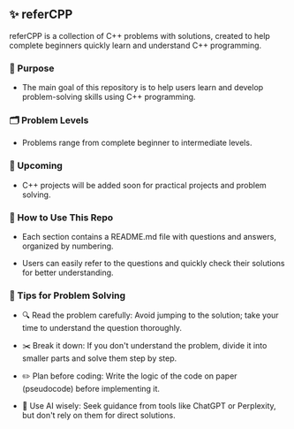 ## ✨ referCPP

referCPP is a collection of C++ problems with solutions, created to help complete beginners quickly learn and understand C++ programming.

### 📌 Purpose
* The main goal of this repository is to help users learn and develop problem-solving skills using C++ programming.

### 🗂️ Problem Levels
+ Problems range from complete beginner to intermediate levels.

### 🚀 Upcoming
+ C++ projects will be added soon for practical projects and problem solving.

### 📖 How to Use This Repo
+ Each section contains a README.md file with questions and answers, organized by numbering.

+ Users can easily refer to the questions and quickly check their solutions for better understanding.

### 🧠 Tips for Problem Solving
* 🔍 Read the problem carefully: Avoid jumping to the solution; take your time to understand the question thoroughly.

* ✂️ Break it down: If you don't understand the problem, divide it into smaller parts and solve them step by step.

* ✏️ Plan before coding: Write the logic of the code on paper (pseudocode) before implementing it.

* 🤖 Use AI wisely: Seek guidance from tools like ChatGPT or Perplexity, but don't rely on them for direct solutions.


